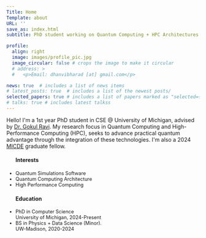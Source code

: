 ```yaml
---
Title: Home 
Template: about
URL: ''
save_as: index.html
subtitle: PhD student working on Quantum Computing + HPC Architectures. 

profile: 
  align: right
  image: images/profile_pic.jpg
  image_circular: false # crops the image to make it circular
  # address: >
  #   <p>Email: dhanvibharad [at] gmail.com</p>

news: true  # includes a list of news items
# latest_posts: true  # includes a list of the newest posts/
selected_papers: true # includes a list of papers marked as "selected={true}"
# talks: true # includes latest talkss
---
```


Hello! I'm a 1st year PhD student in CSE @ University of Michigan, advised by [Dr. Gokul Ravi](https://gsravi.engin.umich.edu/). 
My research focus in Quantum Computing and High-Performance Computing (HPC), seeks to advance practical quantum advantage through the integration of these technologies. I'm also a 2024 [MICDE](https://micde.umich.edu/) graduate fellow.

<style>
  .lower-font-size li {
    font-size: 0.90em; /* You can adjust the value as needed */
  }
</style>

<div class="desktop">
<div class="row">
    <div class="col-5 pr-0">
    <div class="row justify-content-center">
    <ul class="lower-font-size"> 
    <h4>Interests</h4>
    <li>Quantum Simulations Software</li>
    <li>Quantum Computing Architecture</li>
    <li>High Performance Computing</li>
    </ul>
    </div> 
    </div>
    <div class="col-7"> 
    <div class="row justify-content-center">
    <ul class="lower-font-size">
    <h4>Education</h4>
    <li>PhD in Computer Science<br>University of Michigan, 2024-Present</li>
    <li>BS in Physics + Data Science (Minor).<br> UW-Madison, 2020-2024</li>
    </ul> 
    </div>
    </div>
</div>
</div>

<!-- **Email**: `dhanvibharad [at] gmail.com` -->

